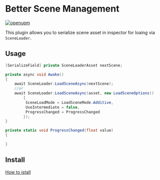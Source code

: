 # Better Scene Management
[![openupm](https://img.shields.io/npm/v/com.uurha.betterscenemanagement?label=openupm&registry_uri=https://package.openupm.com)](https://openupm.com/packages/com.uurha.betterscenemanagement/)

This plugin allows you to serialize scene asset in inspector for loaing via `SceneLoader`.

## Usage
```c#
[SerializeField] private SceneLoaderAsset nextScene;

private async void Awake()
{
    await SceneLoader.LoadSceneAsync(nextScene);
    //or
    await SceneLoader.LoadSceneAsync(asset, new LoadSceneOptions()
        {
         SceneLoadMode = LoadSceneMode.Additive,
         UseIntermediate = false,
         ProgressChanged = ProgressChanged
        });
}

private static void ProgressChanged(float value)
{ 

}
```

## Install
[How to istall](https://github.com/uurha/BetterPluginCollection/wiki/How-to-install)
